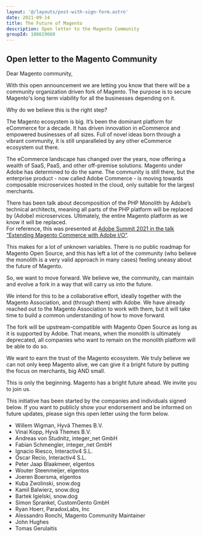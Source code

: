 ```yaml
---
layout: '@/layouts/post-with-sign-form.astro'
date: 2021-09-14
title: The Future of Magento
description: Open letter to the Magento Community
groupId: 108619660
---
```

## Open letter to the Magento Community

Dear Magento community,

With this open announcement we are letting you know that there will be a community organization driven fork of Magento. The purpose is to secure Magento's long term viability for all the businesses depending on it.

Why do we believe this is the right step?

The Magento ecosystem is big. It’s been the dominant platform for eCommerce for a decade. It has driven innovation in eCommerce and empowered businesses of all sizes. Full of novel ideas born through a vibrant community, it is still unparalleled by any other eCommerce ecosystem out there.

The eCommerce landscape has changed over the years, now offering a wealth of SaaS, PaaS, and other off-premise solutions. Magento under Adobe has determined to do the same. The community is still there, but the enterprise product - now called Adobe Commerce - is moving towards composable microservices hosted in the cloud, only suitable for the largest merchants.

There has been talk about decomposition of the PHP Monolith by Adobe’s technical architects, meaning all parts of the PHP platform will be replaced by (Adobe) microservices. Ultimately, the entire Magento platform as we know it will be replaced.  
For reference, this was presented at [Adobe Summit 2021 in the talk “Extending Magento Commerce with Adobe I/O”](https://business.adobe.com/summit/2021/sessions/extending-magento-commerce-with-adobe-io-s604.html).

This makes for a lot of unknown variables. There is no public roadmap for Magento Open Source, and this has left a lot of the community (who believe the monolith is a very valid approach in many cases) feeling uneasy about the future of Magento.

So, we want to move forward. We believe we, the community, can maintain and evolve a fork in a way that will carry us into the future.

We intend for this to be a collaborative effort, ideally together with the Magento Association, and (through them) with Adobe. We have already reached out to the Magento Association to work with them, but it will take time to build a common understanding of how to move forward.

The fork will be upstream-compatible with Magento Open Source as long as it is supported by Adobe. That means, when the monolith is ultimately deprecated, all companies who want to remain on the monolith platform will be able to do so.

We want to earn the trust of the Magento ecosystem. We truly believe we can not only keep Magento alive, we can give it a bright future by putting the focus on merchants, big AND small.

This is only the beginning. Magento has a bright future ahead. We invite you to join us.


This initiative has been started by the companies and individuals signed below. If you want to publicly show your endorsement and be informed on future updates, please sign this open letter using the form below.



 *  Willem Wigman,  Hyvä Themes B.V.
 *  Vinai Kopp,  Hyvä Themes B.V.
 * Andreas von Studnitz,  integer_net GmbH
 * Fabian Schmengler,  integer_net GmbH
 * Ignacio Riesco,  Interactiv4 S.L.
 * Óscar Recio,  Interactiv4 S.L.
 * Peter Jaap Blaakmeer,  elgentos
 * Wouter Steenmeijer,  elgentos
 * Joeren Boersma,  elgentos
 * Kuba Zwolinski,  snow.dog
 * Kamil Balwierz,  snow.dog
 * Bartek Igielski,  snow.dog
 * Simon Sprankel,  CustomGento GmbH
 * Ryan Hoerr,  ParadoxLabs, Inc
 * Alessandro Ronchi,  Magento Community Maintainer
 * John Hughes
 * Tomas Gerulaitis
